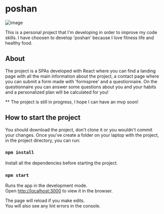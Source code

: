 # poshan

![image](https://user-images.githubusercontent.com/79847060/126046118-abd2a247-30d5-4414-a72f-9a3ecec01656.png)

This is a personal project that I'm developing in order to improve my code skills. I have choosen to develop 'poshan' because I love fitness life and healthy food.

## About

The project is a SPAs developed with React where you can find a landing page with all the main information about the project, a contact page where you can submit a form made with 'formspree' and a questionnaire. On the questionnaire you can answer some questions about you and your habits and a personalized plan will be calculated for you!

\*\* The project is still in progress, I hope I can have an mvp soon!

## How to start the project

You should download the project, don't clone it or you wouldn't commit your changes.
Once you've create a folder on your laptop with the project, in the project directory, you can run:

### `npm install`

Install all the dependencies before starting the project.

### `npm start`

Runs the app in the development mode.\
Open [http://localhost:3000](http://localhost:3000) to view it in the browser.

The page will reload if you make edits.\
You will also see any lint errors in the console.
